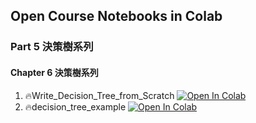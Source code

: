## Open Course Notebooks in Colab

### Part 5 決策樹系列
#### Chapter 6 決策樹系列

1. 🔥Write_Decision_Tree_from_Scratch [![Open In Colab](https://colab.research.google.com/assets/colab-badge.svg)](https://colab.research.google.com/github/TA-aiacademy/course_3.0/blob/ML/02_ML/part5/Chapter6/Write_Decision_Tree_from_Scratch.ipynb)
2. 🔥decision_tree_example [![Open In Colab](https://colab.research.google.com/assets/colab-badge.svg)](https://colab.research.google.com/github/TA-aiacademy/course_3.0/blob/ML/02_ML/part5/Chapter6/decision_tree_example.ipynb)
